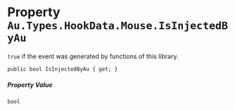 # Property `Au.Types.HookData.Mouse.IsInjectedByAu`

`true` if the event was generated by functions of this library.

```
public bool IsInjectedByAu { get; }
```

##### Property Value

`bool`